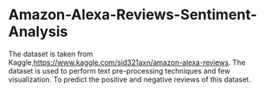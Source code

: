 # Amazon-Alexa-Reviews-Sentiment-Analysis

The dataset is taken from Kaggle,https://www.kaggle.com/sid321axn/amazon-alexa-reviews. The dataset is used to perform text pre-processing techniques and few visualization. To predict the positive and negative reviews of this dataset.
